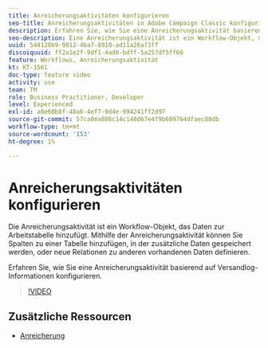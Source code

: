 ```yaml
---
title: Anreicherungsaktivitäten konfigurieren
seo-title: Anreicherungsaktivitäten in Adobe Campaign Classic konfigurieren
description: Erfahren Sie, wie Sie eine Anreicherungsaktivität basierend auf Versandlog-Informationen konfigurieren.
seo-description: Eine Anreicherungsaktivität ist ein Workflow-Objekt, mit dem der Benutzer Daten zur Arbeitstabelle hinzufügen kann. Mit einer Anreicherung können Sie dieser Tabelle Spalten hinzufügen, um zusätzliche Daten aufzunehmen, ODER neue Links von dieser Arbeitstabelle zu anderen vorhandenen Daten definieren.   In diesem Video wird beschrieben, wie Sie eine Anreicherungsaktivität basierend auf Versandlog-Informationen konfigurieren.
uuid: 544128b9-9912-4ba7-8910-ad11a26a73ff
discoiquuid: ff2a1e2f-9df1-4ad0-bdff-5a257df5ff66
feature: Workflows, Anreicherungsaktivität
kt: KT-1561
doc-type: feature video
activity: use
team: TM
role: Business Practitioner, Developer
level: Experienced
exl-id: a8e60b8f-48a6-4ef7-9d4e-994241ff2d97
source-git-commit: 57ca0ea806c14c148d67e4f9b609764dfaec80db
workflow-type: tm+mt
source-wordcount: '153'
ht-degree: 1%

---
```


# Anreicherungsaktivitäten konfigurieren

Die Anreicherungsaktivität ist ein Workflow-Objekt, das Daten zur Arbeitstabelle hinzufügt. Mithilfe der Anreicherungsaktivität können Sie Spalten zu einer Tabelle hinzufügen, in der zusätzliche Daten gespeichert werden, oder neue Relationen zu anderen vorhandenen Daten definieren.

Erfahren Sie, wie Sie eine Anreicherungsaktivität basierend auf Versandlog-Informationen konfigurieren.

>[!VIDEO](https://video.tv.adobe.com/v/25193?quality=12)

## Zusätzliche Ressourcen

* [Anreicherung](https://experienceleague.adobe.com/docs/campaign-classic/using/automating-with-workflows/targeting-activities/enrichment.html)

